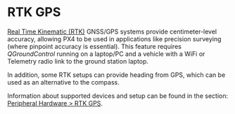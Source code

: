 # RTK GPS

[Real Time Kinematic (RTK)](https://en.wikipedia.org/wiki/Real_Time_Kinematic) GNSS/GPS systems provide centimeter-level accuracy, allowing PX4 to be used in applications like precision surveying (where pinpoint accuracy is essential).
This feature requires *QGroundControl* running on a laptop/PC and a vehicle with a WiFi or Telemetry radio link to the ground station laptop.

In addition, some RTK setups can provide heading from GPS, which can be used as an alternative to the compass.

Information about supported devices and setup can be found in the section: [Peripheral Hardware > RTK GPS](../gps_compass/rtk_gps.md).